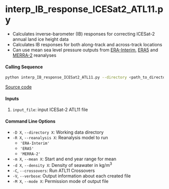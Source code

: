 interp_IB_response_ICESat2_ATL11.py
===================================

- Calculates inverse-barometer (IB) responses for correcting ICESat-2 annual land ice height data
- Calculates IB responses for both along-track and across-track locations
- Can use mean sea level pressure outputs from [ERA-Interim](http://apps.ecmwf.int/datasets/data/interim-full-moda), [ERA5](http://apps.ecmwf.int/data-catalogues/era5/?class=ea) and [MERRA-2](https://gmao.gsfc.nasa.gov/reanalysis/MERRA-2/) reanalyses

#### Calling Sequence
```bash
python interp_IB_response_ICESat2_ATL11.py --directory <path_to_directory> --reanalysis <model> input_file
```
[Source code](https://github.com/tsutterley/read-ICESat-2/blob/main/scripts/interp_IB_response_ICESat2_ATL11.py)

#### Inputs
1. `input_file`: input ICESat-2 ATL11 file

#### Command Line Options
- `-D X`, `--directory X`: Working data directory
- `-R X`, `--reanalysis X`: Reanalysis model to run
    * `'ERA-Interim'`
    * `'ERA5'`
    * `'MERRA-2'`
- `-m X`, `--mean X`: Start and end year range for mean
- `-d X`, `--density X`: Density of seawater in kg/m<sup>3</sup>
- `-C`, `--crossovers`: Run ATL11 Crossovers
- `-V`, `--verbose`: Output information about each created file
- `-M X`, `--mode X`: Permission mode of output file
